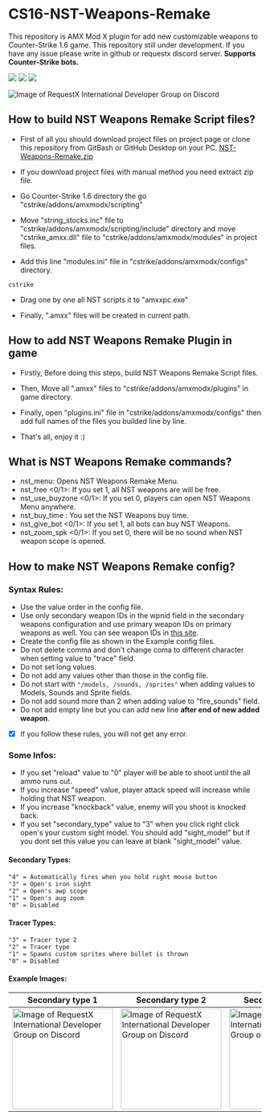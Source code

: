 # CS16-NST-Weapons-Remake
This repository is AMX Mod X plugin for add new customizable weapons to Counter-Strike 1.6 game. This repository still under development. If you have any issue please write in github or requestx discord server. **Supports Counter-Strike bots.**

![](https://img.shields.io/badge/language-pawn-a68762?style=flat) ![](https://img.shields.io/badge/game-cs16-yellow?style=flat) ![](https://img.shields.io/badge/license-GNU-green?style=flat)

![Image of RequestX International Developer Group on Discord](https://raw.githubusercontent.com/kruz1337/CS16-NST-Weapons-Remake/main/thumbnail.png)

## How to build NST Weapons Remake Script files?
* First of all you should download project files on project page or clone this repository from GitBash or GitHub Desktop on your PC. [NST-Weapons-Remake.zip](https://github.com/kruz1337/CS16-NST-Weapons-Remake/releases/)

* If you download project files with manual method you need extract zip file.

* Go Counter-Strike 1.6 directory the go "cstrike/addons/amxmodx/scripting"

* Move "string_stocks.inc" file to "cstrike/addons/amxmodx/scripting/include" directory and move "cstrike_amxx.dll" file to "cstrike/addons/amxmodx/modules" in project files.

* Add this line "modules.ini" file in "cstrike/addons/amxmodx/configs" directory.
```
cstrike
```

* Drag one by one all NST scripts it to "amxxpc.exe"

* Finally, ".amxx" files will be created in current path.

## How to add NST Weapons Remake Plugin in game
* Firstly, Before doing this steps, build NST Weapons Remake Script files.

* Then, Move all ".amxx" files to "cstrike/addons/amxmodx/plugins" in game directory.

* Finally, open "plugins.ini" file in "cstrike/addons/amxmodx/configs" then add full names of the files you builded line by line.

* That's all, enjoy it :)

## What is NST Weapons Remake commands?
* nst_menu: Opens NST Weapons Remake Menu.
* nst_free <0/1>: If you set 1, all NST weapons are will be free.
* nst_use_buyzone <0/1>: If you set 0, players can open NST Weapons Menu anywhere.
* nst_buy_time <Second>: You set the NST Weapons buy time.
* nst_give_bot <0/1>: If you set 1, all bots can buy NST Weapons.
* nst_zoom_spk <0/1>: If you set 0, there will be no sound when NST weapon scope is opened.

## How to make NST Weapons Remake config?
### Syntax Rules:
  
* Use the value order in the config file.
* Use only secondary weapon IDs in the wpnid field in the secondary weapons configuration and use primary weapon IDs on primary weapons as well. You can see weapon IDs in [this site](https://wiki.alliedmods.net/Cs_weapons_information).
* Create the config file as shown in the Example config files.
* Do not delete comma and don't change coma to different character when setting value to "trace" field.
* Do not set long values.
* Do not add any values other than those in the config file.
* Do not start with `"/models, /sounds, /sprites"` when adding values to Models, Sounds and Sprite fields.
* Do not add sound more than 2 when adding value to "fire_sounds" field.
* Do not add empty line but you can add new line **after end of new added weapon**.

- [x] If you follow these rules, you will not get any error.
  
### Some Infos:
- If you set "reload" value to "0" player will be able to shoot until the all ammo runs out.
- If you increase "speed" value, player attack speed will increase while holding that NST weapon.
- If you increase "knockback" value, enemy will you shoot is knocked back.
- If you set "secondary_type" value to "3" when you click right click open's your custom sight model. You should add "sight_model" but if you dont set this value you can leave at blank "sight_model" value.
 #### Secondary Types:
  ```
"4" = Automatically fires when you hold right mouse button
"3" = Open's iron sight
"2" = Open's awp scope
"1" = Open's aug zoom
"0" = Disabled
  ```
 #### Tracer Types:
  ```
"3" = Tracer type 2
"2" = Tracer type
"1" = Spawns custom sprites where bullet is thrown
"0" = Disabled
  ```

  
  #### Example Images:
  | Secondary type 1 | Secondary type 2 | Secondary Type 3 | Secondary Type 4 | Tracer type 1 | Tracer type 2 | Tracer type 3 | No Relaod |
  |------------------|------------------|------------------|------------------|---------------|---------------|---------------|-----------|
  | <img src="https://github.com/kruz1337/CS16-NST-Weapons-Remake/raw/main/sectype1.gif" alt="Image of RequestX International Developer Group on Discord" style="max-width: 100%; display: inline-block;" width="200" data-target="animated-image.originalImage">        | <img src="https://github.com/kruz1337/CS16-NST-Weapons-Remake/raw/main/sectype2.gif" alt="Image of RequestX International Developer Group on Discord" style="max-width: 100%; display: inline-block;" width="200" data-target="animated-image.originalImage">        | <img src="https://github.com/kruz1337/CS16-NST-Weapons-Remake/raw/main/sectype3.gif" alt="Image of RequestX International Developer Group on Discord" style="max-width: 100%; display: inline-block;" width="200" data-target="animated-image.originalImage">        | <img src="https://github.com/kruz1337/CS16-NST-Weapons-Remake/raw/main/sectype4.gif" alt="Image of RequestX International Developer Group on Discord" style="max-width: 100%; display: inline-block;" width="200" data-target="animated-image.originalImage">     | <img src="https://github.com/kruz1337/CS16-NST-Weapons-Remake/raw/main/tracertype1.gif" alt="Image of RequestX International Developer Group on Discord" style="max-width: 100%; display: inline-block;" width="200" data-target="animated-image.originalImage">     | <img src="https://github.com/kruz1337/CS16-NST-Weapons-Remake/raw/main/tracertype2.gif" alt="Image of RequestX International Developer Group on Discord" style="max-width: 100%; display: inline-block;" width="200" data-target="animated-image.originalImage">     | <img src="https://github.com/kruz1337/CS16-NST-Weapons-Remake/raw/main/tracertype3.gif" alt="Image of RequestX International Developer Group on Discord" style="max-width: 100%; display: inline-block;" width="200" data-target="animated-image.originalImage">     | <img src="https://github.com/kruz1337/CS16-NST-Weapons-Remake/raw/main/noreload.gif" alt="Image of RequestX International Developer Group on Discord" style="max-width: 100%; display: inline-block;" width="200" data-target="animated-image.originalImage"> |
  

